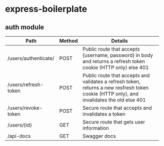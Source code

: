 # express-boilerplate

## auth module

| Path                 | Method | Details                                                                                                                                    |
| -------------------- | ------ | ------------------------------------------------------------------------------------------------------------------------------------------ |
| /users/authenticate/ | POST   | Public route that accepts {username, password} in body and returns a refresh token cookie (HTTP only) else 401                             |
| /users/refresh-token | POST   | Public route that accepts and validates a refresh token, returns a new resfresh token cookie (HTTP only), and invalidates the old else 401 |
| /users/revoke-token  | POST   | Secure route that accepts and invalidates a token                                                                                          |
| /users/{id}          | GET    | Secure route that gets user information                                                                                                    |
| /api-docs            | GET    | Swagger docs                                                                                                                               |
